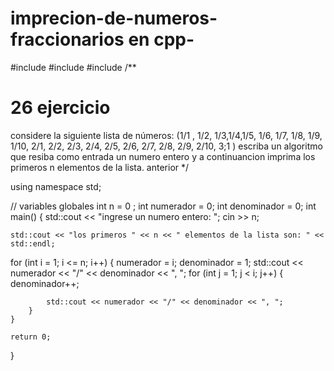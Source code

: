 # imprecion-de-numeros-fraccionarios en cpp-

#include<iostream>
#include<cmath>
#include<cstdlib>
/**
# 26 ejercicio
 considere la siguiente lista de números: (1/1 , 1/2, 1/3,1/4,1/5, 1/6, 1/7, 1/8, 1/9, 1/10,
   2/1, 2/2, 2/3, 2/4, 2/5, 2/6, 2/7, 2/8, 2/9, 2/10,
   3;1 )
   escriba un algoritmo que resiba como entrada un numero entero y a continuancion imprima
    los primeros n elementos de la lista. anterior */

using namespace std;

// variables globales
int n = 0 ;
int numerador = 0;
int denominador = 0;
int main()
{
    std::cout << "ingrese un numero entero: ";
    cin >> n;

    std::cout << "los primeros " << n << " elementos de la lista son: " << std::endl;
   for (int i = 1; i <= n; i++)
    {
        numerador = i;
        denominador = 1;
        std::cout << numerador << "/" << denominador << ", ";
        for (int j = 1; j < i; j++)
        {
            denominador++;

            std::cout << numerador << "/" << denominador << ", ";
        }
    }

    return 0;
}

